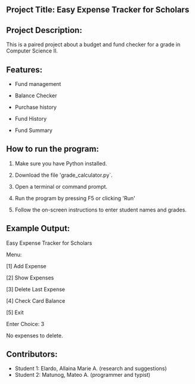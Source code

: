 ## Project Title: Easy Expense Tracker for Scholars

## Project Description: 
This is a paired project about a budget and fund checker for a grade in Computer Science II.

## Features:
- Fund management

- Balance Checker

- Purchase history

- Fund History

- Fund Summary

## How to run the program:
1. Make sure you have Python installed.

2. Download the file 'grade_calculator.py`.

3. Open a terminal or command prompt.

4. Run the program by pressing F5 or clicking 'Run'

5. Follow the on-screen instructions to enter student names and grades.

## Example Output:
Easy Expense Tracker for Scholars

Menu:

[1] Add Expense

[2] Show Expenses

[3] Delete Last Expense

[4] Check Card Balance

[5] Exit

Enter Choice: 3

No expenses to delete.

## Contributors:
- Student 1: Elardo, Allaina Marie A. (research and suggestions)
- Student 2: Matunog, Mateo A. (programmer and typist)
